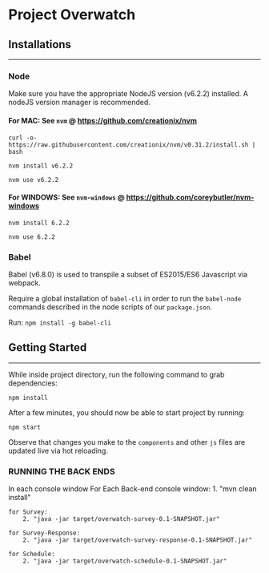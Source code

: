 # Project Overwatch

## Installations
---

### Node
Make sure you have the appropriate NodeJS version (v6.2.2) installed.
A nodeJS version manager is recommended.

#### For MAC: See `nvm` @ https://github.com/creationix/nvm

```curl -o- https://raw.githubusercontent.com/creationix/nvm/v0.31.2/install.sh | bash```

```nvm install v6.2.2```

```nvm use v6.2.2```

#### For WINDOWS: See `nvm-windows` @ https://github.com/coreybutler/nvm-windows

```nvm install 6.2.2```

```nvm use 6.2.2```

### Babel
Babel (v6.8.0) is used to transpile a subset of ES2015/ES6 Javascript via webpack.

Require a global installation of `babel-cli` in order to run the `babel-node` commands described in the node scripts of our `package.json`.

Run: ```npm install -g babel-cli```

## Getting Started
---
While inside project directory, run the following command to grab dependencies:

```npm install```

After a few minutes, you should now be able to start project by running:

```npm start```

Observe that changes you make to the `components` and other `js` files are updated live via hot reloading.

### RUNNING THE BACK ENDS
 In each console window
    For Each Back-end console window:
        1. "mvn clean install"
    
    for Survey:
        2. "java -jar target/overwatch-survey-0.1-SNAPSHOT.jar"
    
    for Survey-Response:
        2. "java -jar target/overwatch-survey-response-0.1-SNAPSHOT.jar"
    
    for Schedule:
        2. "java -jar target/overwatch-schedule-0.1-SNAPSHOT.jar"